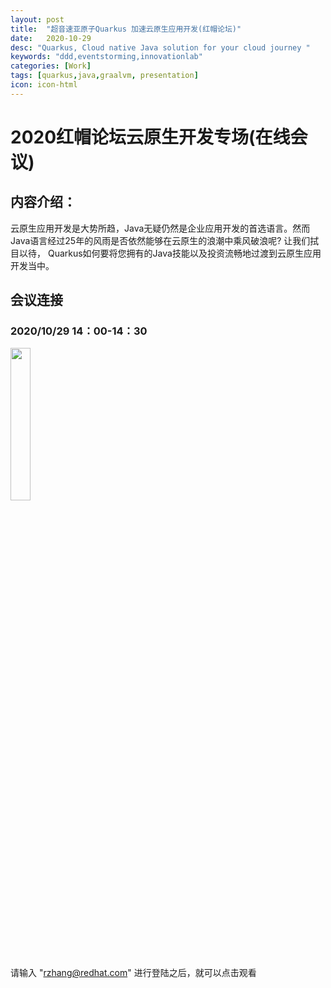```yaml
---
layout: post
title:  "超音速亚原子Quarkus 加速云原生应用开发(红帽论坛)"
date:   2020-10-29
desc: "Quarkus, Cloud native Java solution for your cloud journey "
keywords: "ddd,eventstorming,innovationlab"
categories: [Work]
tags: [quarkus,java,graalvm, presentation]
icon: icon-html
---
```

# 2020红帽论坛云原生开发专场(在线会议)
## 内容介绍：
云原生应用开发是大势所趋，Java无疑仍然是企业应用开发的首选语言。然而Java语言经过25年的风雨是否依然能够在云原生的浪潮中乘风破浪呢? 让我们拭目以待， Quarkus如何要将您拥有的Java技能以及投资流畅地过渡到云原生应用开发当中。

## 会议连接
### 2020/10/29 14：00-14：30
[<img src="{{ site.img_path }}/blog/2020RHF/2020-rhf-quarkus.png" width="25%">](https://live.mircoservice.com/redhat2020/web/Venue/OnLine?id=11 )

请输入 "rzhang@redhat.com" 进行登陆之后，就可以点击观看
